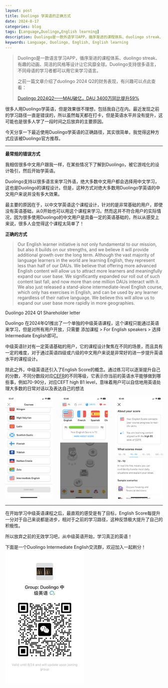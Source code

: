 ```yaml
---
layout: post
title: Duolingo 学英语的正确方式
date: 2024-8-17
categories: blog
tags: [Language,Duolingo,English learning]
description: Duolingo是一款外语学习APP，循序渐进的课程体系、duolingo streak、有趣的动画、简洁的风格等设计让它风靡全球。Duolingo支持很多语言，不同母语的学习者都可以用它来学习外语。今天分享一下最近使用Duolingo学英语的正确路径，其实很简单，我觉得这种方式应该被Duolingo官方推荐。
keywords: Language, Duolingo, English, English learning
---
```



> Duolingo是一款语言学习APP，循序渐进的课程体系、duolingo streak、有趣的动画、简洁的风格等设计让它风靡全球。Duolingo支持很多语言，不同母语的学习者都可以用它来学习语言。
> 
> 
> 之前一篇文章介绍了duolingo 2024 Q2的财务表现，有兴趣可以点此查看：
> 
> [Duolingo 2024Q2——MAU破亿，DAU 3400万同比提升59%](https://zluckyhou.github.io/blog/2024/08/11/duolingo_2024q2/) 
> 

很多人用Duolingo学英语，但是效果很不理想，包括我自己在内。最近发现之前的学习路径一直是错误的，所以虽然每天都在打卡，但是英语水平并没有提升，这可能也是很多人学了一段时间之后放弃的主要原因。

今天分享一下最近使用Duolingo学英语的正确路径，其实很简单，我觉得这种方式应该被Duolingo官方推荐。

<hr>

**最常规的错误方式**

我相信很多中文用户跟我一样，在某些情况下了解到Duolingo，被它游戏化的设计吸引，然后开始学英语。

Duolingo支持以很多语言来学习外语，绝大多数中文用户都会选择用中文学习，这也是Duolingo的课程设计。但是，这种方式对绝大多数用Duolingo学英语的中文用户来说并没有多大效果。

最主要的原因在于，以中文学英语这个课程设计，针对的是非常基础的用户，即使没有英语基础，从0开始也可以用这个课程来学习。然而这并不符合用户的实际情况，因为很多使用Duolingo的中文用户是具备一定的英语基础的，所以从感受上来说，很多人会觉得这个课程太简单了！

**正确的方式**

> Our English learner initiative is not only fundamental to our mission, but also it builds on our strengths, and we believe it will provide additional growth over the long term. Although the vast majority of language learners in the world are learning English, they represent less than half of our DAUs. We believe that offering more advanced English content will allow us to attract more learners and meaningfully expand our user base. We significantly expanded our roll out of such content last fall, and now more than one million DAUs interact with it. We also just released a stand-alone intermediate-level English course, which only has exercises in English, and can be used by any learner regardless of their native language. We believe this will allow us to expand our user base more rapidly in more geographies.

Duolingo 2024 Q1 Shareholder letter
> 

Duolingo 在2024年Q1推出了一个单独的中级英语课程，这个课程只能通过英语来学习，但是对所有用户开放，只需要 添加课程 > For English speakers > 选择Intermediate English即可。

中级英语针对有一定英语基础的用户，它的课程设计聚焦在不同的场景，而且具有一定的难度，对于通过英语四级或六级的中文用户来说是非常好的进一步提升英语水平的课程设计。

除此之外，中级英语还引入了English Score的概念。通过练习可以逐渐提升自己的分数，不同分数段对应[CEFR](https://www.coe.int/en/web/common-european-framework-reference-languages/level-descriptions)的不同等级，它表示你当前的英语水平能够做到哪些事，例如70-90分，对应CEFT high B1 level，意味着用户可以自信地用英语处理大多数的日常对话以及表达自己的想法


<div style="display: flex; justify-content: space-between; align-items: center; margin-bottom: 20px;">
    <img src="/img/duolingo_english_course.jpg" alt="Duolingo intermediate english" style="width: 30%; height: auto;">
    <img src="/img/duolingo_english_score.jpg" alt="Duolingo English" style="width: 30%; height: auto;">
    <img src="/img/duolingo_about_score.jpg" alt="About Duolingo English score" style="width: 30%; height: auto;">
</div>


<hr>

在开始学习中级英语课程之后，最直观的感受是有了目标，English Score每提升一分对于自己来说都是进步，相对于之前的学习路径，这种反馈极大提升了自己的积极性。

所以放弃之前的无效学习吧，从中级英语开始，学习真正的英语！

下面是一个Duolingo Intermediate English交流群，欢迎加入一起刷分！
<img src="/img/duolingo_english_group.jpg" alt="Duolingo Intermediate English Group" style="width: 50%; height: auto;">


